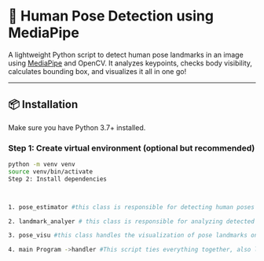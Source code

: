 

# 🕺 Human Pose Detection using MediaPipe

A lightweight Python script to detect human pose landmarks in an image using [MediaPipe](https://google.github.io/mediapipe/) and OpenCV. It analyzes keypoints, checks body visibility, calculates bounding box, and visualizes it all in one go!

---

## 📦 Installation

Make sure you have Python 3.7+ installed.

### Step 1: Create virtual environment (optional but recommended)
```bash
python -m venv venv
source venv/bin/activate 
Step 2: Install dependencies



1. pose_estimator #this class is responsible for detecting human poses in an image using MediaPipe Pose model

2. landmark_analyer # this class is responsible for analyzing detected pose landmarks and determining if full human body is visible and calculating bounding box around detected landmarks.

3. pose_visu #this class handles the visualization of pose landmarks on the image. it draws the detected landmarks and a bounding box around the detected human body.

4. main Program ->handler #This script ties everything together, also logic stuff e.g decides if the full body or partial body is detected 

